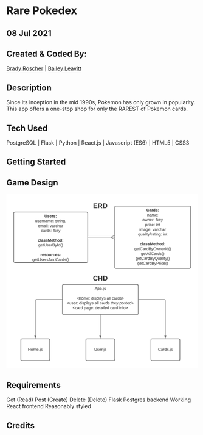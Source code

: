 # Rare Pokedex
## 08 Jul 2021

## Created & Coded By:
[Brady Roscher](https://www.linkedin.com/in/brady-roscher-291521212/) | [Bailey Leavitt](https://www.linkedin.com/in/baileyleavitt/)

## Description
Since its inception in the mid 1990s, Pokemon has only grown in popularity. This app offers a one-stop shop for only the RAREST of Pokemon cards.

## Tech Used
PostgreSQL | Flask | Python | React.js | Javascript (ES6) | HTML5 | CSS3

## Getting Started

## Game Design
![Rare Pokedex ERD and CHD](./assets/images/pokemonRares.png)


## Requirements
Get (Read)
Post (Create)
Delete (Delete)
Flask Postgres backend
Working React frontend
Reasonably styled


## Credits
